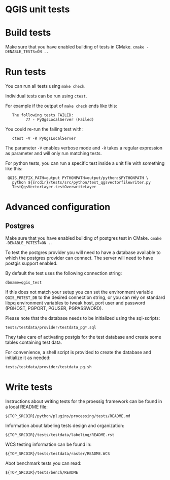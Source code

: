 QGIS unit tests
===============

# Build tests

Make sure that you have enabled building of tests in CMake.
`cmake -DENABLE_TESTS=ON ..`

# Run tests

You can run all tests using `make check`.

Individual tests can be run using `ctest`.

For example if the output of `make check` ends like this:

```
   The following tests FAILED:
         77 - PyQgsLocalServer (Failed)
```

You could re-run the failing test with:

```
   ctest -V -R PyQgsLocalServer
```

The parameter `-V` enables verbose mode and `-R` takes a regular expression as
parameter and will only run matching tests.


For python tests, you can run a specific test inside a unit file
with something like this:

```
 QGIS_PREFIX_PATH=output PYTHONPATH=output/python:$PYTHONPATH \
   python ${srcdir}/tests/src/python/test_qgsvectorfilewriter.py
   TestQgsVectorLayer.testOverwriteLayer
```


# Advanced configuration

## Postgres

Make sure that you have enabled building of postgres test in CMake.
`cmake -DENABLE_PGTEST=ON ..`

To test the postgres provider you will need to have a database available to
which the postgres provider can connect. The server will need to have postgis
support enabled.

By default the test uses the following connection string:

    dbname=qgis_test

If this does not match your setup you can set the environment variable
`QGIS_PGTEST_DB` to the desired connection string, or you can rely
on standard libpq environment variables to tweak host, port user and
password (PGHOST, PGPORT, PGUSER, PGPASSWORD).

Please note that the database needs to be initialized using
the sql-scripts:

    tests/testdata/provider/testdata_pg*.sql

They take care of activating postgis for the test database and
create some tables containing test data.

For convenience, a shell script is provided to create the database
and initialize it as needed:

    tests/testdata/provider/testdata_pg.sh

# Write tests

Instructions about writing tests for the proessig framework
can be found in a local README file:

    ${TOP_SRCDIR}/python/plugins/processing/tests/README.md

Information about labeling tests design and organization:

    ${TOP_SRCDIR}/tests/testdata/labeling/README.rst

WCS testing information can be found in:

    ${TOP_SRCDIR}/tests/testdata/raster/README.WCS

Abot benchmark tests you can read:

    ${TOP_SRCDIR}/tests/bench/README
